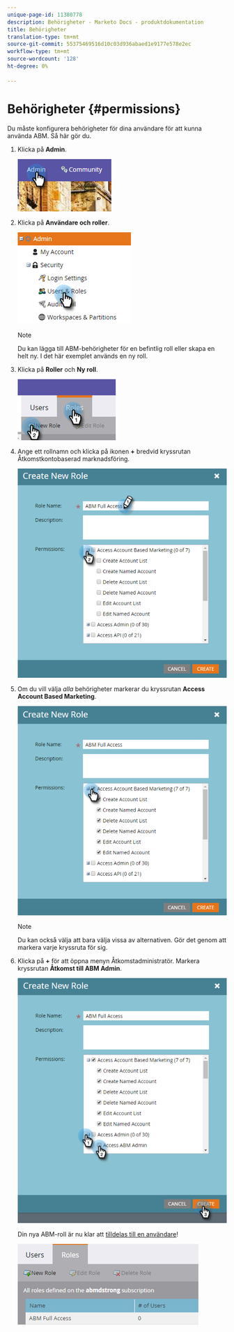 ```yaml
---
unique-page-id: 11380778
description: Behörigheter - Marketo Docs - produktdokumentation
title: Behörigheter
translation-type: tm+mt
source-git-commit: 55375469516d10c03d936abaed1e9177e578e2ec
workflow-type: tm+mt
source-wordcount: '128'
ht-degree: 0%

---
```



# Behörigheter {#permissions}

Du måste konfigurera behörigheter för dina användare för att kunna använda ABM. Så här gör du.

1. Klicka på **Admin**.

   ![](assets/one-2.png)

1. Klicka på **Användare och roller**.

   ![](assets/two-2.png)

   >[!NOTE]
   >
   >Du kan lägga till ABM-behörigheter för en befintlig roll eller skapa en helt ny. I det här exemplet används en ny roll.

1. Klicka på **Roller** och **Ny roll**.

   ![](assets/three-2.png)

1. Ange ett rollnamn och klicka på ikonen **+** bredvid kryssrutan Åtkomstkontobaserad marknadsföring.

   ![](assets/four-1.png)

1. Om du vill välja _alla_ behörigheter markerar du kryssrutan **Access Account Based Marketing**.

   ![](assets/five-1.png)

   >[!NOTE]
   >
   >Du kan också välja att bara välja vissa av alternativen. Gör det genom att markera varje kryssruta för sig.

1. Klicka på **+** för att öppna menyn Åtkomstadministratör. Markera kryssrutan **Åtkomst till ABM Admin**.

   ![](assets/six-1.png)

   Din nya ABM-roll är nu klar att [tilldelas till en användare](/help/marketo/product-docs/administration/users-and-roles/managing-user-roles-and-permissions.md#assign-roles-to-a-user)!

   ![](assets/seven.png)
